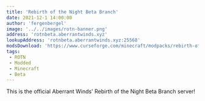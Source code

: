 ```yaml
---
title: 'Rebirth of the Night Beta Branch'
date: 2021-12-1 14:00:00
author: 'fergenbergel'
image: '../../images/rotn-banner.png'
address: 'rotnbeta.aberrantwinds.xyz'
lookupAddress: 'rotnbeta.aberrantwinds.xyz:25568'
modsDownload: 'https://www.curseforge.com/minecraft/modpacks/rebirth-of-the-night/files'
tags: 
 - ROTN
 - Modded
 - Minecraft
 - Beta
---
```


This is the official Aberrant Winds' Rebirth of the Night Beta Branch server!